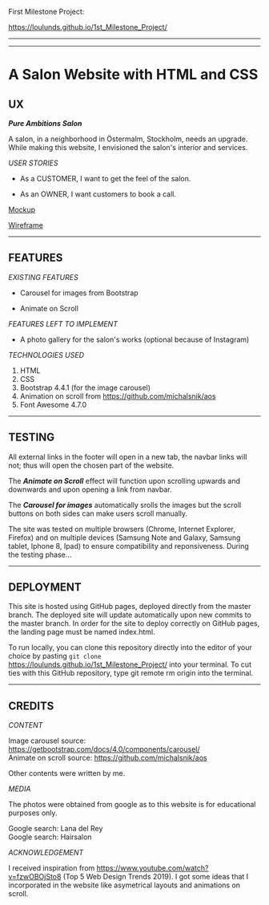 First Milestone Project: 

https://loulunds.github.io/1st_Milestone_Project/

--------

---
A Salon Website with HTML and CSS
===

UX
-----------

_**Pure Ambitions Salon**_

A salon, in a neighborhood in Östermalm, Stockholm, needs an upgrade. 
While making this website, I envisioned the salon's interior and services.

*USER STORIES*

* As a CUSTOMER, I want to get the feel of the salon. 

* As an OWNER, I want customers to book a call.

<a href="file:///workspace/1st_Milestone_Project/mockup_wireframe/mockup.jpg">Mockup</a>

<a href="file:///workspace/1st_Milestone_Project/mockup_wireframe/wireframe.jpg">Wireframe</a>

---

FEATURES
---------------

*EXISTING FEATURES*

* Carousel for images from Bootstrap

* Animate on Scroll 

*FEATURES LEFT TO IMPLEMENT*

* A photo gallery for the salon's works (optional because of Instagram)



*TECHNOLOGIES USED*


1. HTML
2. CSS
3. Bootstrap 4.4.1 (for the image carousel)
4. Animation on scroll from https://github.com/michalsnik/aos
5. Font Awesome 4.7.0

---
TESTING
----

All external links in the footer will open in a new tab, the navbar links will not; thus will open the chosen part of the website. 

The _**Animate on Scroll**_ effect will function upon scrolling upwards and downwards and upon opening a link from navbar.

The _**Carousel for images**_ automatically srolls the images but the scroll buttons on both sides can make users scroll manually.

The site was tested on multiple browsers (Chrome, Internet Explorer, Firefox) and on multiple devices (Samsung Note and Galaxy, Samsung tablet, Iphone 8, Ipad) to ensure compatibility and reponsiveness. 
During the testing phase...

---

DEPLOYMENT
---

This site is hosted using GitHub pages, deployed directly from the master branch. The deployed site will update automatically upon new commits to the master branch. 
In order for the site to deploy correctly on GitHub pages, the landing page must be named index.html.

To run locally, you can clone this repository directly into the editor of your choice by pasting `git clone`
 https://loulunds.github.io/1st_Milestone_Project/ into your terminal. To cut ties with this GitHub repository,
 type git remote rm origin into the terminal.

 ---

CREDITS
------

*CONTENT*

Image carousel  source: https://getbootstrap.com/docs/4.0/components/carousel/  
Animate on scroll source: https://github.com/michalsnik/aos

Other contents were written by me. 

*MEDIA*

The photos were obtained from google as to this website is for educational purposes only.

Google search: Lana del Rey  
Google search: Hairsalon

*ACKNOWLEDGEMENT*

I received inspiration from https://www.youtube.com/watch?v=fzwOBOjSto8 (Top 5 Web Design Trends 2019). 
I got some ideas that I incorporated in the website like asymetrical layouts and animations on scroll. 

